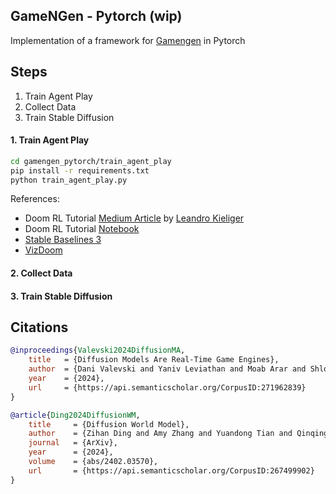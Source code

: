 ## GameNGen - Pytorch (wip)

Implementation of a framework for <a href="https://gamengen.github.io/">Gamengen</a> in Pytorch

## Steps
1. Train Agent Play
2. Collect Data
3. Train Stable Diffusion

#### 1. Train Agent Play

```bash
cd gamengen_pytorch/train_agent_play
pip install -r requirements.txt
python train_agent_play.py
```

References:
- Doom RL Tutorial [Medium Article](https://lkieliger.medium.com/deep-reinforcement-learning-in-practice-by-playing-doom-part-1-getting-started-618c99075c77) by [Leandro Kieliger](https://lkieliger.medium.com/?source=post_page-----618c99075c77--------------------------------)
- Doom RL Tutorial [Notebook](https://nbviewer.org/github/lkiel/rl-doom/blob/develop/standalone_examples/Basic%20Scenario.ipynb)
- [Stable Baselines 3](https://stable-baselines3.readthedocs.io/en/master/index.html)
- [VizDoom](https://github.com/mwydmuch/ViZDoom)

#### 2. Collect Data

#### 3. Train Stable Diffusion

## Citations

```bibtex
@inproceedings{Valevski2024DiffusionMA,
    title   = {Diffusion Models Are Real-Time Game Engines},
    author  = {Dani Valevski and Yaniv Leviathan and Moab Arar and Shlomi Fruchter},
    year    = {2024},
    url     = {https://api.semanticscholar.org/CorpusID:271962839}
}
```

```bibtex
@article{Ding2024DiffusionWM,
    title     = {Diffusion World Model},
    author    = {Zihan Ding and Amy Zhang and Yuandong Tian and Qinqing Zheng},
    journal   = {ArXiv},
    year      = {2024},
    volume    = {abs/2402.03570},
    url       = {https://api.semanticscholar.org/CorpusID:267499902}
}
```
